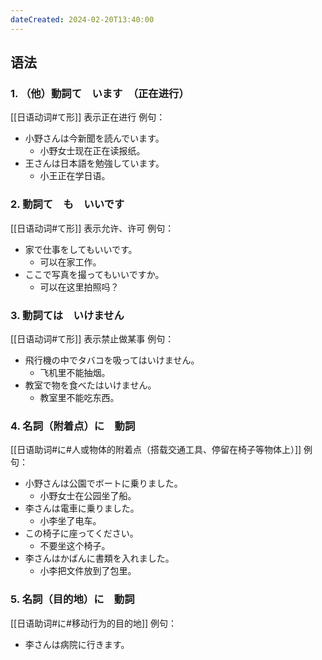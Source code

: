```yaml
---
dateCreated: 2024-02-20T13:40:00
---
```

## 语法
### 1. （他）動詞て　います　（正在进行）
[[日语动词#て形]]
表示正在进行
例句：
- 小野さんは今新聞を読んでいます。
	- 小野女士现在正在读报纸。
- 王さんは日本語を勉強しています。
	- 小王正在学日语。
### 2. 動詞て　も　いいです
[[日语动词#て形]]
表示允许、许可
例句：
- 家で仕事をしてもいいです。
	- 可以在家工作。
- ここで写真を撮ってもいいですか。
	- 可以在这里拍照吗？
### 3. 動詞ては　いけません
[[日语动词#て形]]
表示禁止做某事
例句：
- 飛行機の中でタバコを吸ってはいけません。
	- 飞机里不能抽烟。
- 教室で物を食べたはいけません。
	- 教室里不能吃东西。
### 4. 名詞（附着点）に　動詞
[[日语助词#に#人或物体的附着点（搭载交通工具、停留在椅子等物体上）]]
例句：
- 小野さんは公園でボートに乗りました。
	- 小野女士在公园坐了船。
- 李さんは電車に乗りました。
	- 小李坐了电车。
- この椅子に座ってください。
	- 不要坐这个椅子。
- 李さんはかばんに書類を入れました。
	- 小李把文件放到了包里。
### 5. 名詞（目的地）に　動詞
[[日语助词#に#移动行为的目的地]]
例句：
- 李さんは病院に行きます。